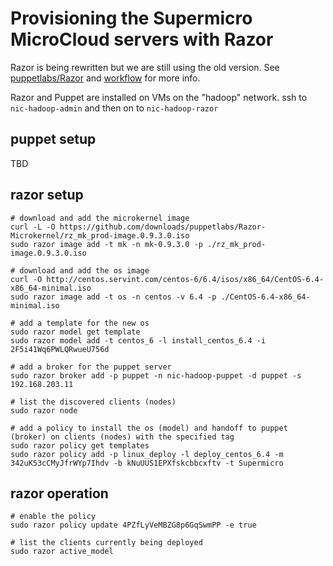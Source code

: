 Provisioning the Supermicro MicroCloud servers with Razor
=========================================================

Razor is being rewritten but we are still using the old version.
See [puppetlabs/Razor](https://github.com/puppetlabs/Razor) and
[workflow](https://github.com/puppetlabs/Razor/wiki/workflow) for more info.

Razor and Puppet are installed on VMs on the "hadoop" network.
ssh to `nic-hadoop-admin` and then on to `nic-hadoop-razor`


puppet setup
------------
TBD


razor setup
-----------
```
# download and add the microkernel image
curl -L -O https://github.com/downloads/puppetlabs/Razor-Microkernel/rz_mk_prod-image.0.9.3.0.iso
sudo razor image add -t mk -n mk-0.9.3.0 -p ./rz_mk_prod-image.0.9.3.0.iso

# download and add the os image
curl -O http://centos.servint.com/centos-6/6.4/isos/x86_64/CentOS-6.4-x86_64-minimal.iso
sudo razor image add -t os -n centos -v 6.4 -p ./CentOS-6.4-x86_64-minimal.iso

# add a template for the new os
sudo razor model get template
sudo razor model add -t centos_6 -l install_centos_6.4 -i 2F5i41Wq6PWLQRwueU756d

# add a broker for the puppet server
sudo razor broker add -p puppet -n nic-hadoop-puppet -d puppet -s 192.168.203.11

# list the discovered clients (nodes)
sudo razor node

# add a policy to install the os (model) and handoff to puppet (broker) on clients (nodes) with the specified tag
sudo razor policy get templates
sudo razor policy add -p linux_deploy -l deploy_centos_6.4 -m 342uK53cCMyJfrWYp7Ihdv -b kNuUUS1EPXfskcbbcxftv -t Supermicro
```

razor operation
---------------
```
# enable the policy
sudo razor policy update 4PZfLyVeMBZG8p6GqSwmPP -e true

# list the clients currently being deployed
sudo razor active_model
```
